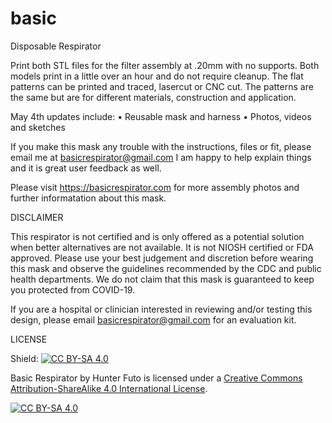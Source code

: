 # basic
Disposable Respirator

Print both STL files for the filter assembly at .20mm with no supports. Both models print in a little over an hour and do not require cleanup. The flat patterns can be printed and traced, lasercut or CNC cut. The patterns are the same but are for different materials, construction and application.


May 4th updates include:
•  Reusable mask and harness 
•  Photos, videos and sketches


If you make this mask any trouble with the instructions, files or fit, please email me at basicrespirator@gmail.com I am happy to help explain things and it is great user feedback as well.

Please visit https://basicrespirator.com for more assembly photos and further informatation about this mask. 


DISCLAIMER

This respirator is not certified and is only offered as a potential solution when better alternatives are not available. It is not NIOSH certified or FDA approved. Please use your best judgement and discretion before wearing this mask and observe the guidelines recommended by the CDC and public health departments. We do not claim that this mask is guaranteed to keep you protected from COVID-19.

If you are a hospital or clinician interested in reviewing and/or testing this design, please email basicrespirator@gmail.com for an evaluation kit.


LICENSE

Shield: [![CC BY-SA 4.0][cc-by-sa-shield]][cc-by-sa]

Basic Respirator by Hunter Futo is licensed under a [Creative Commons Attribution-ShareAlike 4.0
International License][cc-by-sa].

[![CC BY-SA 4.0][cc-by-sa-image]][cc-by-sa]

[cc-by-sa]: http://creativecommons.org/licenses/by-sa/4.0/
[cc-by-sa-image]: https://licensebuttons.net/l/by-sa/4.0/88x31.png
[cc-by-sa-shield]: https://img.shields.io/badge/License-CC%20BY--SA%204.0-lightgrey.svg
